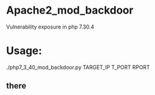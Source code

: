 # Apache2_mod_backdoor
Vulnerability exposure in php 7.30.4

# Usage:
./php7_3_40_mod_backdoor.py TARGET_IP T_PORT RPORT

## there
